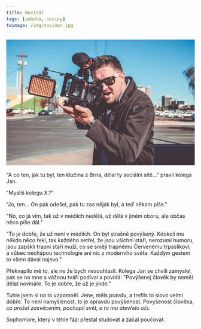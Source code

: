 ```yaml
---
title: Novinář
tags: [sobota, nociny]
twimage: /img/novinar.jpg
---
```


![cover](/img/novinar.jpg)

"A co ten, jak tu byl, ten klučina z Brna, dělal ty sociální sítě..." pravil kolega Jan.

"Myslíš kolegu X.?"

"Jo, ten... On pak odešel, pak tu zas nějak byl, a teď někam píše."

"No, co já vím, tak už v médiích nedělá, už dělá v jiném oboru, ale občas něco píše dál."

"To je dobře, že už není v médiích. On byl strašně povýšený. Kdokoli mu někdo něco řekl, tak každého setřel, že jsou všichni staří, nerozumí humoru, jsou zapšklí trapní staří muži, co se smějí trapnému Červenému trpaslíkovi, a vůbec nechápou technologie ani nic z moderního světa. Každým gestem to všem dával najevo."

Překvapilo mě to, ale ne že bych nesouhlasil. Kolega Jan se chvíli zamyslel, pak se na mne s vážnou tváří podíval a povídá: "Povýšenej člověk by neměl dělat novináře. To je dobře, že už je jinde."

Tuhle jsem si na to vzpomněl. Jene, měls pravdu, a trefils to slovo velmi dobře. To není namyšlenost, to je opravdu povýšenost. Povýšenost člověka, co _prošel zasvěcením, pochopil svět, a to mu otevřelo oči_. 

Sophomore, který v téhle fázi přestal studovat a začal poučovat.